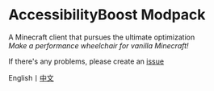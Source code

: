 # AccessibilityBoost Modpack
A Minecraft client that pursues the ultimate optimization<br>
*Make a performance wheelchair for vanilla Minecraft!*

If there's any problems, please create an [issue](https://github.com/TLSseven/AccessibilityBoost/issues/new)

English丨[中文](https://github.com/TLSseven/AccessibilityBoost/blob/main/README_zhcn.md)
